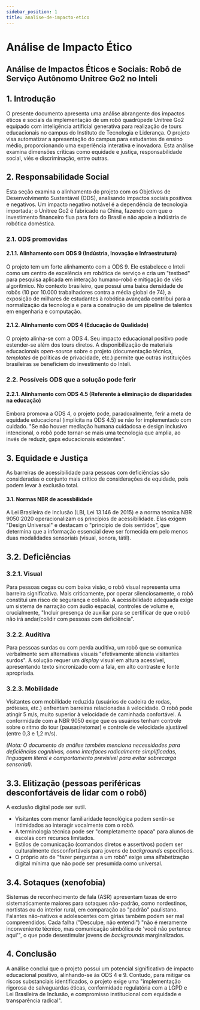```yaml
---
sidebar_position: 1
title: analise-de-impacto-etico
---
```


# Análise de Impacto Ético 

## **Análise de Impactos Éticos e Sociais: Robô de Serviço Autônomo Unitree Go2 no Inteli**

## **1. Introdução**
O presente documento apresenta uma análise abrangente dos impactos éticos e sociais da implementação de um robô quadrúpede Unitree Go2 equipado com inteligência artificial generativa para realização de tours educacionais no campus do Instituto de Tecnologia e Liderança. O projeto visa automatizar a apresentação do campus para estudantes de ensino médio, proporcionando uma experiência interativa e inovadora. Esta análise examina dimensões críticas como equidade e justiça, responsabilidade social, viés e discriminação, entre outras.

## **2. Responsabilidade Social**
Esta seção examina o alinhamento do projeto com os Objetivos de Desenvolvimento Sustentável (ODS), analisando impactos sociais positivos e negativos. Um impacto negativo notável é a dependência de tecnologia importada; o Unitree Go2 é fabricado na China, fazendo com que o investimento financeiro flua para fora do Brasil e não apoie a indústria de robótica doméstica.

### **2.1. ODS promovidas**

#### **2.1.1. Alinhamento com ODS 9 (Indústria, Inovação e Infraestrutura)**
O projeto tem um forte alinhamento com a ODS 9. Ele estabelece o Inteli como um centro de excelência em robótica de serviço e cria um "testbed" para pesquisa aplicada em interação humano-robô e mitigação de viés algorítmico. No contexto brasileiro, que possui uma baixa densidade de robôs (10 por 10.000 trabalhadores contra a média global de 74), a exposição de milhares de estudantes à robótica avançada contribui para a normalização da tecnologia e para a construção de um pipeline de talentos em engenharia e computação.

#### **2.1.2. Alinhamento com ODS 4 (Educação de Qualidade)**
O projeto alinha-se com a ODS 4. Seu impacto educacional positivo pode estender-se além dos tours diretos. A disponibilização de materiais educacionais *open-source* sobre o projeto (documentação técnica, *templates* de políticas de privacidade, etc.) permite que outras instituições brasileiras se beneficiem do investimento do Inteli.

### **2.2. Possíveis ODS que a solução pode ferir**

#### **2.2.1. Alinhamento com ODS 4.5 (Referente à eliminação de disparidades na educação)**
Embora promova a ODS 4, o projeto pode, paradoxalmente, ferir a meta de equidade educacional (implícita na ODS 4.5) se não for implementado com cuidado. "Se não houver mediação humana cuidadosa e design inclusivo intencional, o robô pode tornar-se mais uma tecnologia que amplia, ao invés de reduzir, gaps educacionais existentes".

## **3. Equidade e Justiça**
As barreiras de acessibilidade para pessoas com deficiências são consideradas o conjunto mais crítico de considerações de equidade, pois podem levar à exclusão total.

#### **3.1. Normas NBR de acessbilidade**
A Lei Brasileira de Inclusão (LBI, Lei 13.146 de 2015) e a norma técnica NBR 9050:2020 operacionalizam os princípios de acessibilidade. Elas exigem "Design Universal" e destacam o "princípio de dois sentidos", que determina que a informação essencial deve ser fornecida em pelo menos duas modalidades sensoriais (visual, sonora, tátil).

## **3.2. Deficiências**

### **3.2.1. Visual**
Para pessoas cegas ou com baixa visão, o robô visual representa uma barreira significativa. Mais criticamente, por operar silenciosamente, o robô constitui um risco de segurança e colisão. A acessibilidade adequada exige um sistema de narração com áudio espacial, controles de volume e, crucialmente, "Incluir presença de auxiliar para se certificar de que o robô não irá andar/colidir com pessoas com deficiência".

### **3.2.2. Auditiva**
Para pessoas surdas ou com perda auditiva, um robô que se comunica verbalmente sem alternativas visuais "efetivamente silencia visitantes surdos". A solução requer um *display* visual em altura acessível, apresentando texto sincronizado com a fala, em alto contraste e fonte apropriada.

### **3.2.3. Mobilidade**
Visitantes com mobilidade reduzida (usuários de cadeira de rodas, próteses, etc.) enfrentam barreiras relacionadas à velocidade. O robô pode atingir 5 m/s, muito superior à velocidade de caminhada confortável. A conformidade com a NBR 9050 exige que os usuários tenham controle sobre o ritmo do tour (pausar/retomar) e controle de velocidade ajustável (entre 0,3 e 1,2 m/s).

*(Nota: O documento de análise também menciona necessidades para deficiências cognitivas, como interfaces radicalmente simplificadas, linguagem literal e comportamento previsível para evitar sobrecarga sensorial).*

## **3.3. Elitização (pessoas periféricas desconfortáveis de lidar com o robô)**
A exclusão digital pode ser sutil.
* Visitantes com menor familiaridade tecnológica podem sentir-se intimidados ao interagir vocalmente com o robô.
* A terminologia técnica pode ser "completamente opaca" para alunos de escolas com recursos limitados.
* Estilos de comunicação (comandos diretos e assertivos) podem ser culturalmente desconfortáveis para jovens de *backgrounds* específicos.
* O próprio ato de "fazer perguntas a um robô" exige uma alfabetização digital mínima que não pode ser presumida como universal.

## **3.4. Sotaques (xenofobia)**
Sistemas de reconhecimento de fala (ASR) apresentam taxas de erro sistematicamente maiores para sotaques não-padrão, como nordestinos, nortistas ou do interior rural, em comparação ao "padrão" paulistano. Falantes não-nativos e adolescentes com gírias também podem ser mal compreendidos. Cada falha ("Desculpe, não entendi") "não é meramente inconveniente técnico, mas comunicação simbólica de 'você não pertence aqui'", o que pode desestimular jovens de *backgrounds* marginalizados.

## **4. Conclusão**
A análise conclui que o projeto possui um potencial significativo de impacto educacional positivo, alinhando-se às ODS 4 e 9. Contudo, para mitigar os riscos substanciais identificados, o projeto exige uma "implementação rigorosa de salvaguardas éticas, conformidade regulatória com a LGPD e Lei Brasileira de Inclusão, e compromisso institucional com equidade e transparência radical".
